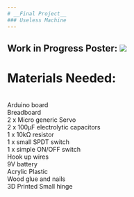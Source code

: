 ```yaml
---
# __Final Project__
### Useless Machine
---
```

Work in Progress Poster:
![](https://cdn.discordapp.com/attachments/667962453283569666/746035095848353822/Untitled-1.png)
---
# Materials Needed:
<br>
Arduino board 
<br>
Breadboard
<br>
2 x Micro generic Servo
<br>
2 x 100μF electrolytic capacitors
<br>
1 x 10kΩ resistor
<br>
1 x small SPDT switch
<br>
1 x simple ON/OFF switch
<br>
Hook up wires
<br>
9V battery
<br>
Acrylic Plastic
<br>
Wood glue and nails
<br>
3D Printed Small hinge
<br>

